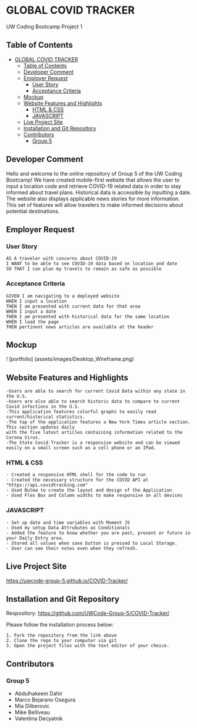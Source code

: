 # GLOBAL COVID TRACKER

UW Coding Bootcamp Project 1

## Table of Contents

- [GLOBAL COVID TRACKER](#global-covid-tracker)
  - [Table of Contents](#table-of-contents)
  - [Developer Comment](#developer-comment)
  - [Employer Request](#employer-request)
    - [User Story](#user-story)
    - [Acceptance Criteria](#acceptance-criteria)
  - [Mockup](#mockup)
  - [Website Features and Highlights](#website-features-and-highlights)
    - [HTML & CSS](#html--css)
    - [JAVASCRIPT](#javascript)
  - [Live Project Site](#live-project-site)
  - [Installation and Git Repository](#installation-and-git-repository)
  - [Contributors](#contributors)
    - [Group 5](#group-5)

## Developer Comment
Hello and welcome to the online repository of Group 5 of the UW Coding Bootcamp! We have created mobile-first website that allows the user to input a location code and retrieve COVID-19 related data in order to stay informed about travel plans. Historical data is accessible by inputting a date. The website also displays applicable news stories for more information. This set of features will allow travelers to make informed decisions about potential destinations.


## Employer Request



### User Story

```
AS A traveler with concerns about COVID-19
I WANT to be able to see COVID-19 data based on location and date
SO THAT I can plan my travels to remain as safe as possible
```

### Acceptance Criteria

```
GIVEN I am navigating to a deployed website
WHEN I input a location
THEN I am presented with current data for that area
WHEN I input a date
THEN I am presented with historical data for the same location
WHEN I load the page
THEN pertinent news articles are available at the header
```

## Mockup

! [portfolio] (assets/images/Desktop_Wireframe.png)



## Website Features and Highlights
```
-Users are able to search for current Covid Data within any state in the U.S. 
-Users are also able to search historic data to compare to current Covid infections in the U.S. 
-This application features colorful graphs to easily read current/historical statistics. 
-The top of the application features a New York Times article section. This section updates daily 
with the five latest articles containing information related to the Corona Virus. 
-The State Covid Tracker is a responsive website and can be viewed easily on a small screen such as a cell phone or an IPad.
```


### HTML & CSS

```
- Created a responsive HTML shell for the code to run
- Created the necessary structure for the COVID API at "https://api.covidtracking.com"
- Used Bulma to create the layout and design of the Application
- Used Flex Box and Column widths to make responsive on all devices
```

### JAVASCRIPT

```
- Set up date and time variables with Moment JS
- Used my setup Data Attrubutes as Conditionals
- Added the feature to know whether you are past, present or future in your Daily Entry area.
- Stored all values when save button is pressed to Local Storage.
- User can see their notes even when they refresh.

```

## Live Project Site

https://uwcode-group-5.github.io/COVID-Tracker/

## Installation and Git Repository

Respository: https://github.com/UWCode-Group-5/COVID-Tracker/

Please follow the installation process below:

```
1. Fork the repository from the link above
2. Clone the repo to your computer via git
3. Open the project files with the text editor of your choice.
```
## Contributors
### Group 5
- Abdulhakeem Dahir
- Marco Bejarano Osegura
- Mia Dilberovic
- Mike Belliveau
- Valentina Decyatnik